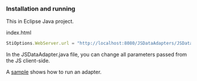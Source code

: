 ### Installation and running
This in Eclipse Java project.

index.html
```js
StiOptions.WebServer.url = "http://localhost:8080/JSDataAdapters/JSDataAdapter/";
```

In the JSDataAdapter.java file, you can change all parameters passed from the JS client-side.

A [sample](https://github.com/stimulsoft/Samples-JS/tree/master/Java/01.%20Data%20Adapter) shows how to run an adapter.